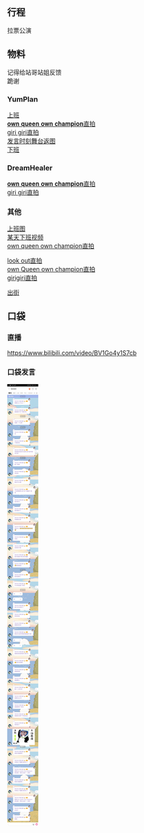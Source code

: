 ## 行程
拉票公演

## 物料
记得给站哥站姐反馈 <br>
跪谢
### YumPlan
[上班](https://weibo.com/7335378002/Kr8A0pRY7?from=page_1005057335378002_profile&wvr=6&mod=weibotime&type=comment#_rnd1627651009724)<br>
[𝐨𝐰𝐧 𝐪𝐮𝐞𝐞𝐧 𝐨𝐰𝐧 𝐜𝐡𝐚𝐦𝐩𝐢𝐨𝐧直拍](https://weibo.com/7335378002/KrbNWxHlc?type=comment)<br>
[giri giri直拍](https://weibo.com/7335378002/KrbS9gOew?type=comment)<br>
[发言时刻舞台返图](https://weibo.com/7335378002/KrfEphcsX?from=page_1005057335378002_profile&wvr=6&mod=weibotime&type=comment#_rnd1627705115127)<br>
[下班](https://weibo.com/7335378002/KrcvNrvFH?from=page_1005057335378002_profile&wvr=6&mod=weibotime&type=comment#_rnd1627705151074)
### DreamHealer
[𝐨𝐰𝐧 𝐪𝐮𝐞𝐞𝐧 𝐨𝐰𝐧 𝐜𝐡𝐚𝐦𝐩𝐢𝐨𝐧直拍](https://weibo.com/6375088879/Krbdj89Px?ref=home&rid=0_0_8_4806661633697068521_0_0_0)<br>
[giri giri直拍](https://weibo.com/6375088879/KrbBKrdOJ?type=comment)

### 其他
[上班图](https://weibo.com/7610635463/Kr8LBkJhw?type=comment#_rnd162764972716)<br>
[某天下班视频](https://weibo.com/5426632123/Kr334AMrV?type=comment)<br>
[own queen own champion直拍](https://weibo.com/1626138803/Kre8yqfQb?type=comment#_rnd1627704158307)<br>

[look out直拍](https://weibo.com/6864313428/Krcy9r0Jg?type=comment)<br>
[own Queen own champion直拍](https://weibo.com/6864313428/KrcEqfOvV?type=comment)<br>
[girigiri直拍](https://weibo.com/6864313428/KrcPFBkK2?type=comment)

[出街](https://weibo.com/5415898244/Krcy70Wa2?type=comment)
## 口袋
### 直播
https://www.bilibili.com/video/BV1Go4y1S7cb

### 口袋发言
![口袋发言](./pocket48/imgs/messages.jpeg)<br>